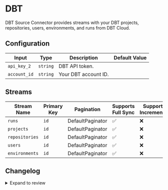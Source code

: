 # DBT

DBT Source Connector provides streams with your DBT projects, repositories, users, environments, and runs from DBT Cloud.

## Configuration

| Input | Type | Description | Default Value |
|-------|------|-------------|---------------|
| `api_key_2` | `string` | DBT API token.  |  |
| `account_id` | `string` | Your DBT account ID.  |  |

## Streams
| Stream Name | Primary Key | Pagination | Supports Full Sync | Supports Incremental |
|-------------|-------------|------------|---------------------|----------------------|
| `runs` | `id` | DefaultPaginator | ✅ |  ❌  |
| `projects` | `id` | DefaultPaginator | ✅ |  ❌  |
| `repositories` | `id` | DefaultPaginator | ✅ |  ❌  |
| `users` | `id` | DefaultPaginator | ✅ |  ❌  |
| `environments` | `id` | DefaultPaginator | ✅ |  ❌  |


## Changelog

<details>
  <summary>Expand to review</summary>

| Version | Date | Pull Request | Subject |
|---------|------|--------------|---------|
| 0.0.13 | 2025-03-22 | [55990](https://github.com/airbytehq/airbyte/pull/55990) | Update dependencies |
| 0.0.12 | 2025-03-08 | [55323](https://github.com/airbytehq/airbyte/pull/55323) | Update dependencies |
| 0.0.11 | 2025-03-01 | [54959](https://github.com/airbytehq/airbyte/pull/54959) | Update dependencies |
| 0.0.10 | 2025-02-22 | [54390](https://github.com/airbytehq/airbyte/pull/54390) | Update dependencies |
| 0.0.9 | 2025-02-15 | [53775](https://github.com/airbytehq/airbyte/pull/53775) | Update dependencies |
| 0.0.8 | 2025-02-08 | [51624](https://github.com/airbytehq/airbyte/pull/51624) | Update dependencies |
| 0.0.7 | 2025-01-11 | [51086](https://github.com/airbytehq/airbyte/pull/51086) | Update dependencies |
| 0.0.6 | 2024-12-28 | [50556](https://github.com/airbytehq/airbyte/pull/50556) | Update dependencies |
| 0.0.5 | 2024-12-21 | [50035](https://github.com/airbytehq/airbyte/pull/50035) | Update dependencies |
| 0.0.4 | 2024-12-14 | [49499](https://github.com/airbytehq/airbyte/pull/49499) | Update dependencies |
| 0.0.3 | 2024-12-12 | [47748](https://github.com/airbytehq/airbyte/pull/47748) | Update dependencies |
| 0.0.2 | 2024-10-28 | [47460](https://github.com/airbytehq/airbyte/pull/47460) | Update dependencies |
| 0.0.1 | 2024-08-22 | | Initial release by natikgadzhi via Connector Builder |

</details>
